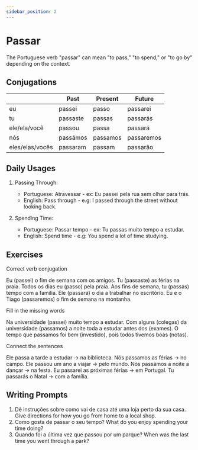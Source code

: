 ```yaml
---
sidebar_position: 2
---
```


# Passar

The Portuguese verb "passar" can mean "to pass," "to spend," or "to go by" depending on the context.

## Conjugations

|                 | Past     | Present  | Future     |
| --------------- | -------- | -------- | ---------- |
| eu              | passei   | passo    | passarei   |
| tu              | passaste | passas   | passarás   |
| ele/ela/você    | passou   | passa    | passará    |
| nós             | passámos | passamos | passaremos |
| eles/elas/vocês | passaram | passam   | passarão   |

## Daily Usages

1. Passing Through:

   - Portuguese: Atravessar - ex: Eu passei pela rua sem olhar para trás.
   - English: Pass through - e.g: I passed through the street without looking back.

2. Spending Time:

   - Portuguese: Passar tempo - ex: Tu passas muito tempo a estudar.
   - English: Spend time - e.g: You spend a lot of time studying.

## Exercises

Correct verb conjugation

Eu (passei) o fim de semana com os amigos.
Tu (passaste) as férias na praia.
Todos os dias eu (passo) pela praia.
Aos fins de semana, tu (passas) tempo com a família.
Ele (passará) o dia a trabalhar no escritório.
Eu e o Tiago (passaremos) o fim de semana na montanha.

Fill in the missing words

Na universidade (passei) muito tempo a estudar. Com alguns (colegas) da universidade (passamos) a noite toda a estudar antes dos (exames). O tempo que passamos foi bem (investido), pois todos tivemos boas (notas).

Connect the sentences

Ele passa a tarde a estudar -> na biblioteca.
Nós passamos as férias -> no campo.
Ele passou um ano a viajar -> pelo mundo.
Nós passámos a noite a dançar -> na festa.
Eu passarei as próximas férias -> em Portugal.
Tu passarás o Natal -> com a família.

## Writing Prompts

1. Dê instruções sobre como vai de casa até uma loja perto da sua casa. Give directions for how you go from home to a local shop.
2. Como gosta de passar o seu tempo? What do you enjoy spending your time doing?
3. Quando foi a última vez que passou por um parque? When was the last time you went through a park?
